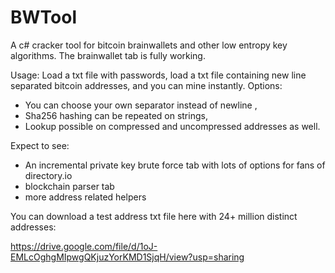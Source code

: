 # BWTool
 A c# cracker tool for bitcoin brainwallets and other low entropy key algorithms.
 The brainwallet tab is fully working.
 
 Usage:
 Load a txt file with passwords, load a txt file containing new line separated bitcoin addresses, and you can mine instantly.
 Options: 
 - You can choose your own separator instead of newline ,
 - Sha256 hashing can be repeated on strings,
 - Lookup possible on compressed and uncompressed addresses as well.
 
 Expect to see:
 - An incremental private key brute force tab with lots of options for fans of directory.io
 - blockchain parser tab
 - more address related helpers
 
 You can download a test address txt file here with 24+ million distinct addresses:
 
 https://drive.google.com/file/d/1oJ-EMLcOghgMIpwgQKjuzYorKMD1SjqH/view?usp=sharing
 
